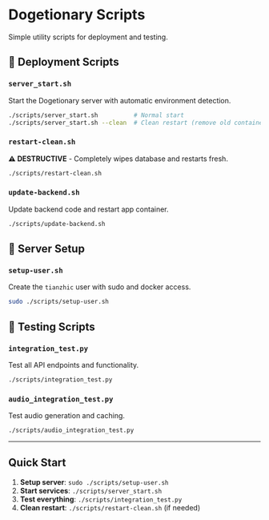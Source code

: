 # Dogetionary Scripts

Simple utility scripts for deployment and testing.

## 🚀 Deployment Scripts

### `server_start.sh`
Start the Dogetionary server with automatic environment detection.
```bash
./scripts/server_start.sh          # Normal start
./scripts/server_start.sh --clean  # Clean restart (remove old containers)
```

### `restart-clean.sh` 
**⚠️ DESTRUCTIVE** - Completely wipes database and restarts fresh.
```bash
./scripts/restart-clean.sh
```

### `update-backend.sh`
Update backend code and restart app container.
```bash
./scripts/update-backend.sh
```

## 👤 Server Setup

### `setup-user.sh`
Create the `tianzhic` user with sudo and docker access.
```bash
sudo ./scripts/setup-user.sh
```

## 🧪 Testing Scripts

### `integration_test.py`
Test all API endpoints and functionality.
```bash
./scripts/integration_test.py
```

### `audio_integration_test.py` 
Test audio generation and caching.
```bash
./scripts/audio_integration_test.py
```

---

## Quick Start

1. **Setup server**: `sudo ./scripts/setup-user.sh`
2. **Start services**: `./scripts/server_start.sh`
3. **Test everything**: `./scripts/integration_test.py`
4. **Clean restart**: `./scripts/restart-clean.sh` (if needed)